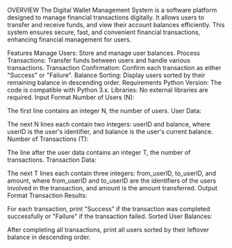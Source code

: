 OVERVIEW
The Digital Wallet Management System is a software platform designed to manage financial transactions digitally. It allows users to transfer and receive funds, and view their account balances efficiently. This system ensures secure, fast, and convenient financial transactions, enhancing financial management for users.

Features
Manage Users: Store and manage user balances.
Process Transactions: Transfer funds between users and handle various transactions.
Transaction Confirmation: Confirm each transaction as either "Success" or "Failure".
Balance Sorting: Display users sorted by their remaining balance in descending order.
Requirements
Python Version: The code is compatible with Python 3.x.
Libraries: No external libraries are required.
Input Format
Number of Users (N):

The first line contains an integer N, the number of users.
User Data:

The next N lines each contain two integers: userID and balance, where userID is the user's identifier, and balance is the user's current balance.
Number of Transactions (T):

The line after the user data contains an integer T, the number of transactions.
Transaction Data:

The next T lines each contain three integers: from_userID, to_userID, and amount, where from_userID and to_userID are the identifiers of the users involved in the transaction, and amount is the amount transferred.
Output Format
Transaction Results:

For each transaction, print "Success" if the transaction was completed successfully or "Failure" if the transaction failed.
Sorted User Balances:

After completing all transactions, print all users sorted by their leftover balance in descending order.
